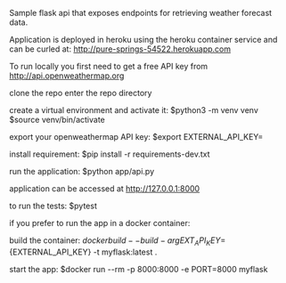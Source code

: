 Sample flask api that exposes endpoints for retrieving weather forecast data.

Application is deployed in heroku using the heroku container service and 
can be curled at:
http://pure-springs-54522.herokuapp.com

To run locally you first need to get a free API key from http://api.openweathermap.org

clone the repo
enter the repo directory

create a virtual environment and activate it:
$python3 -m venv venv
$source venv/bin/activate

export your openweathermap API key:
$export EXTERNAL_API_KEY=<your-key>

install requirement:
$pip install -r requirements-dev.txt

run the application:
$python app/api.py

application can be accessed at http://127.0.0.1:8000

to run the tests:
$pytest


if you prefer to run the app in a docker container:

build the container:
$docker build --build-arg EXT_API_KEY=${EXTERNAL_API_KEY} -t myflask:latest .

start the app:
$docker run --rm -p 8000:8000 -e PORT=8000 myflask
